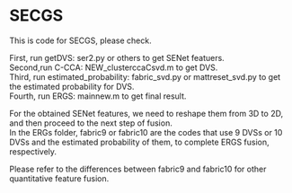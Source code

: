 # SECGS
This is code for SECGS, please check.  

First, run getDVS: ser2.py or others to get SENet featuers.  
Second,run C-CCA: NEW_clusterccaCsvd.m to get DVS.  
Third, run estimated_probability: fabric_svd.py or mattreset_svd.py to get the estimated probability for DVS.  
Fourth, run ERGS: mainnew.m to get final result.  

For the obtained SENet features, we need to reshape them from 3D to 2D, and then proceed to the next step of fusion.  
In the ERGs folder, fabric9 or fabric10 are the codes that use 9 DVSs or 10 DVSs and the estimated probability of them, to complete ERGS fusion, respectively.  

Please refer to the differences between fabric9 and fabric10 for other quantitative feature fusion.
